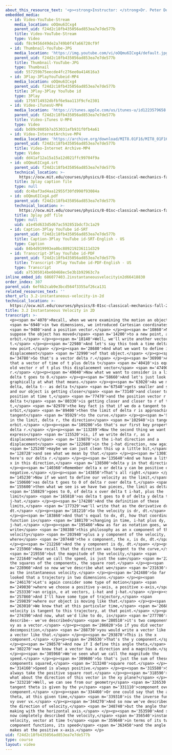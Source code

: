 ```yaml
---
about_this_resource_text: '<p><strong>Instructor: </strong>Dr. Peter Dourmashkin</p>'
embedded_media:
  - id: Video-YouTube-Stream
    media_location: oOQmu6ICxg4
    parent_uid: f24d2c18fb435056ad853ea7e7de577b
    title: Video-YouTube-Stream
    type: Video
    uid: f8c9456d49de2a749b0f47a66720cf9f
  - id: Thumbnail-YouTube-JPG
    media_location: 'https://img.youtube.com/vi/oOQmu6ICxg4/default.jpg'
    parent_uid: f24d2c18fb435056ad853ea7e7de577b
    title: Thumbnail-YouTube-JPG
    type: Thumbnail
    uid: 557259b75eecde4fc276ee0a414616a3
  - id: 3Play-3PlayYouTubeid-MP4
    media_location: oOQmu6ICxg4
    parent_uid: f24d2c18fb435056ad853ea7e7de577b
    title: 3Play-3Play YouTube id
    type: 3Play
    uid: 1759714932dbfbf6e9aa113f9cfe2301
  - id: Video-iTunesU-MP4
    media_location: 'https://itunes.apple.com/us/itunes-u/id1223579658'
    parent_uid: f24d2c18fb435056ad853ea7e7de577b
    title: Video-iTunes U-MP4
    type: Video
    uid: bd89c0885b7a353031afb931f0fb4a61
  - id: Video-InternetArchive-MP4
    media_location: 'https://archive.org/download/MIT8.01F16/MIT8_01F16_L03v02_360p.mp4'
    parent_uid: f24d2c18fb435056ad853ea7e7de577b
    title: Video-Internet Archive-MP4
    type: Video
    uid: dd41af12a15a15a12d021ffc99704f9a
  - id: oOQmu6ICxg4.srt
    parent_uid: f24d2c18fb435056ad853ea7e7de577b
    technical_location: >-
      https://ocw.mit.edu/courses/physics/8-01sc-classical-mechanics-fall-2016/week-1-kinematics/3.2-instantaneous-velocity-in-2d/3.2-instantaneous-velocity-in-2d/oOQmu6ICxg4.srt
    title: 3play caption file
    type: null
    uid: dc4baf3ad4aa12955f30fd998f93084a
  - id: oOQmu6ICxg4.pdf
    parent_uid: f24d2c18fb435056ad853ea7e7de577b
    technical_location: >-
      https://ocw.mit.edu/courses/physics/8-01sc-classical-mechanics-fall-2016/week-1-kinematics/3.2-instantaneous-velocity-in-2d/3.2-instantaneous-velocity-in-2d/oOQmu6ICxg4.pdf
    title: 3play pdf file
    type: null
    uid: a1e45d633d5d67ac592851bdcf3c1a29
  - id: Caption-3Play YouTube id-SRT
    parent_uid: f24d2c18fb435056ad853ea7e7de577b
    title: Caption-3Play YouTube id-SRT-English - US
    type: Caption
    uid: 84b4d919993ea0bc889219236111d329
  - id: Transcript-3Play YouTube id-PDF
    parent_uid: f24d2c18fb435056ad853ea7e7de577b
    title: Transcript-3Play YouTube id-PDF-English - US
    type: Transcript
    uid: a75305014be60468ec5e3b1b92963c7a
inline_embed_id: 686077403.2instantaneousvelocityin2d66418830
order_index: 307
parent_uid: 6ef6b2cab9e3bcd564f3355af26ca131
related_resources_text: ''
short_url: 3.2-instantaneous-velocity-in-2d
technical_location: >-
  https://ocw.mit.edu/courses/physics/8-01sc-classical-mechanics-fall-2016/week-1-kinematics/3.2-instantaneous-velocity-in-2d/3.2-instantaneous-velocity-in-2d
title: 3.2 Instantaneous Velocity in 2D
transcript: >-
  <p><span m='4070'>Recall, when we were examining the motion an object,</span>
  <span m='6940'>in two dimensions, we introduced Cartesian coordinates</span>
  <span m='9480'>and a position vector.</span> </p><p><span m='10860'>Now let's
  suppose the object has moved</span> <span m='14200'>to a new point, along the
  orbit.</span> </p><p><span m='18140'>Well, we'll write another vector r of
  t.</span> </p><p><span m='22980'>And let's say this took a time delta t to the
  new point.</span> </p><p><span m='28680'>And what we want to define is the
  displacement</span> <span m='32990'>of that object.</span> </p><p><span
  m='34780'>So that's a vector delta r.</span> </p><p><span m='36990'>And recall
  that a vector of time of t plus delta t</span> <span m='40410'>is equal to the
  old vector r of t plus this displacement vector</span> <span m='47490'>delta
  r.</span> </p><p><span m='49040'>Now what we want to consider is a limit as
  delta t goes to 0.</span> </p><p><span m='58660'>And let's just look
  graphically at what that means.</span> </p><p><span m='63020'>As we move this
  delta, delta t-- as delta t</span> <span m='67540'>gets smaller and smaller
  and our object is getting closer</span> <span m='73140'>and closer to its
  position at time t,</span> <span m='77470'>and the position vector r of t plus
  delta t</span> <span m='80330'>is getting closer and closer to r of t delta
  t,</span> <span m='82970'>the key fact is that if we do a tangent to the
  orbit,</span> <span m='89400'>then the limit of delta r is approaching
  tangent</span> <span m='95929'>to the curve.</span> </p><p><span m='96470'>So
  in the limit, delta r, the direction</span> <span m='102940'>is tangent to the
  orbit.</span> </p><p><span m='109200'>So that's our first key property of
  delta r.</span> </p><p><span m='113289'>Now the second thing we want to
  express</span> <span m='115520'>is, if we write delta r, as a
  displacement</span> <span m='119870'>in the i-hat direction and a
  displacement</span> <span m='122680'>in the j-hat direction, now again,</span>
  <span m='125240'>maybe we can just clean this up a little bit,</span> <span
  m='128728'>and see what we mean by that.</span> </p><p><span m='130810'>So
  here's our delta r.</span> </p><p><span m='135640'>And we have a little delta
  x in this direction,</span> <span m='138500'>delta y in that direction.</span>
  </p><p><span m='140360'>Remember delta x or delta y can be positive or
  negative.</span> </p><p><span m='143850'>That's all right.</span> </p><p><span
  m='145230'>Now if we want to define our velocity as the limit,</span> <span
  m='150600'>as delta t goes to 0 of delta r over delta t,</span> <span
  m='155600'>then what we see is we have two pieces, the limit as delta t</span>
  <span m='158829'>goes to 0, of delta x over delta t i-hat, plus the
  limit</span> <span m='165810'>as delta t goes to 0 of delta y delta t
  j-hat.</span> </p><p><span m='174280'>And the definition of these
  limits,</span> <span m='177329'>we'll write that as the derivative dr,
  dt.</span> </p><p><span m='181210'>So the velocity is dr, dt.</span>
  </p><p><span m='183860'>And that's equal to dx, dt, how that coordinate
  function is</span> <span m='188170'>changing in time, i-hat plus dy, dt
  j-hat.</span> </p><p><span m='195460'>Now as far as notation goes, we
  write</span> <span m='198380'>this philosophy as an x component of the
  velocity</span> <span m='203940'>plus a y component of the velocity,
  where</span> <span m='207440'>the x component, the x, is dx, dt.</span>
  </p><p><span m='212260'>And the y component is dy, dt.</span> </p><p><span
  m='215960'>Now recall that the direction was tangent to the curve,</span>
  <span m='219550'>but the magnitude of the velocity,</span> <span
  m='221640'>what we call the speed, is just the sum</span> <span m='225070'>of
  the squares of the components, the square root.</span> </p><p><span
  m='228960'>And so now we've describe what we</span> <span m='231630'>refer to
  as the instantaneous velocity.</span> </p><p><span m='242480'>So far we've
  looked that a trajectory in two dimensions.</span> </p><p><span
  m='246170'>Let's again consider some type of motion</span> <span
  m='249030'>where we choose a positive y-axis, a positive x-axis,</span> <span
  m='253330'>an origin, e at vectors, i-hat and j-hat.</span> </p><p><span
  m='257860'>And I'll have some type of trajectory,</span> <span
  m='259839'>where our object is moving like that.</span> </p><p><span
  m='263010'>We know that at this particular time,</span> <span m='266820'>the
  velocity is tangent to this trajectory, at that point.</span> </p><p><span
  m='274390'>And now, what we'd like to do, is</span> <span m='277700'>try to
  describe-- we've described</span> <span m='280510'>it's two components ex and
  vy as a vector.</span> </p><p><span m='286020'>So if you did vector
  decomposition,</span> <span m='288730'>you would write a vector like this and
  a vector like that.</span> </p><p><span m='293870'>This is the x
  component.</span> </p><p><span m='296530'>That's the y component.</span>
  </p><p><span m='298570'>And now if I define this angle theta,</span> <span
  m='302270'>we know that a vector has a direction and a magnitude.</span>
  </p><p><span m='305960'>We've seen what we call the magnitude the
  speed.</span> </p><p><span m='309600'>So that's just the sum of these
  components squared,</span> <span m='313240'>square root.</span> </p><p><span
  m='314160'>Speed is always positive.</span> </p><p><span m='315580'>So we
  always take the positive square root.</span> </p><p><span m='318590'>And now
  what about the direction of this vector in the xy plane?</span> </p><p><span
  m='323210'>Well, we can see from our geometry</span> <span m='326530'>that the
  tangent theta is given by the y</span> <span m='331110'>component over the x
  component.</span> </p><p><span m='334460'>Or one could say that the angle
  theta, at this given time,</span> <span m='339310'>is the inverse function of
  vy over vx.</span> </p><p><span m='344270'>And so now we've described not only
  the direction of velocity,</span> <span m='348740'>but the angle that it's
  making with the horizontal axis.</span> </p><p><span m='353590'>And so we have
  now completely described the velocity,</span> <span m='356540'>instantaneous
  velocity, vector at time t</span> <span m='359640'>in terms of its two
  component functions, its speed</span> <span m='363450'>and the angle that
  makes at the positive x-axis.</span> </p>
uid: f24d2c18fb435056ad853ea7e7de577b
type: course
layout: video
---
```

